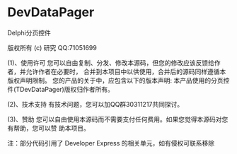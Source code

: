 # DevDataPager

  Delphi分页控件       
  
  版权所有 (c) 研究  QQ:71051699    
  
  (1)、使用许可
  您可以自由复制、分发、修改本源码，但您的修改应该反馈给作者，并允许作者在必要时，
  合并到本项目中以供使用，合并后的源码同样遵循本版权声明限制。
  您的产品的关于中，应包含以下的版本声明:
  本产品使用的分页控件(TDevDataPager)版权归作者所有。
  
  (2)、技术支持
  有技术问题，您可以加QQ群30311217共同探讨。 
  
  (3)、赞助
  您可以自由使用本源码而不需要支付任何费用。如果您觉得本源码对您有帮助，您可以赞
  助本项目。                                                     
  
  注：部分代码引用了 Developer Express 的相关单元，如有侵权可联系移除
